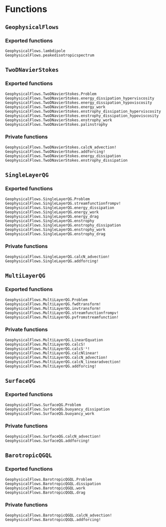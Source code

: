 # Functions

## `GeophysicalFlows`

### Exported functions

```@docs
GeophysicalFlows.lambdipole
GeophysicalFlows.peakedisotropicspectrum
```


## `TwoDNavierStokes`

### Exported functions

```@docs
GeophysicalFlows.TwoDNavierStokes.Problem
GeophysicalFlows.TwoDNavierStokes.energy_dissipation_hyperviscosity
GeophysicalFlows.TwoDNavierStokes.energy_dissipation_hypoviscosity
GeophysicalFlows.TwoDNavierStokes.energy_work
GeophysicalFlows.TwoDNavierStokes.enstrophy_dissipation_hyperviscosity
GeophysicalFlows.TwoDNavierStokes.enstrophy_dissipation_hypoviscosity
GeophysicalFlows.TwoDNavierStokes.enstrophy_work
GeophysicalFlows.TwoDNavierStokes.palinstrophy
```

### Private functions

```@docs
GeophysicalFlows.TwoDNavierStokes.calcN_advection!
GeophysicalFlows.TwoDNavierStokes.addforcing!
GeophysicalFlows.TwoDNavierStokes.energy_dissipation
GeophysicalFlows.TwoDNavierStokes.enstrophy_dissipation
```


## `SingleLayerQG`

### Exported functions

```@docs
GeophysicalFlows.SingleLayerQG.Problem
GeophysicalFlows.SingleLayerQG.streamfunctionfrompv!
GeophysicalFlows.SingleLayerQG.energy_dissipation
GeophysicalFlows.SingleLayerQG.energy_work
GeophysicalFlows.SingleLayerQG.energy_drag
GeophysicalFlows.SingleLayerQG.enstrophy
GeophysicalFlows.SingleLayerQG.enstrophy_dissipation
GeophysicalFlows.SingleLayerQG.enstrophy_work
GeophysicalFlows.SingleLayerQG.enstrophy_drag
```

### Private functions

```@docs
GeophysicalFlows.SingleLayerQG.calcN_advection!
GeophysicalFlows.SingleLayerQG.addforcing!
```


## `MultiLayerQG`

### Exported functions

```@docs
GeophysicalFlows.MultiLayerQG.Problem
GeophysicalFlows.MultiLayerQG.fwdtransform!
GeophysicalFlows.MultiLayerQG.invtransform!
GeophysicalFlows.MultiLayerQG.streamfunctionfrompv!
GeophysicalFlows.MultiLayerQG.pvfromstreamfunction!
```

### Private functions

```@docs
GeophysicalFlows.MultiLayerQG.LinearEquation
GeophysicalFlows.MultiLayerQG.calcS!
GeophysicalFlows.MultiLayerQG.calcS⁻¹!
GeophysicalFlows.MultiLayerQG.calcNlinear!
GeophysicalFlows.MultiLayerQG.calcN_advection!
GeophysicalFlows.MultiLayerQG.calcN_linearadvection!
GeophysicalFlows.MultiLayerQG.addforcing!
```


## `SurfaceQG`

### Exported functions

```@docs
GeophysicalFlows.SurfaceQG.Problem
GeophysicalFlows.SurfaceQG.buoyancy_dissipation
GeophysicalFlows.SurfaceQG.buoyancy_work
```

### Private functions

```@docs
GeophysicalFlows.SurfaceQG.calcN_advection!
GeophysicalFlows.SurfaceQG.addforcing!
```


## `BarotropicQGQL`

### Exported functions

```@docs
GeophysicalFlows.BarotropicQGQL.Problem
GeophysicalFlows.BarotropicQGQL.dissipation
GeophysicalFlows.BarotropicQGQL.work
GeophysicalFlows.BarotropicQGQL.drag
```

### Private functions

```@docs
GeophysicalFlows.BarotropicQGQL.calcN_advection!
GeophysicalFlows.BarotropicQGQL.addforcing!
```
